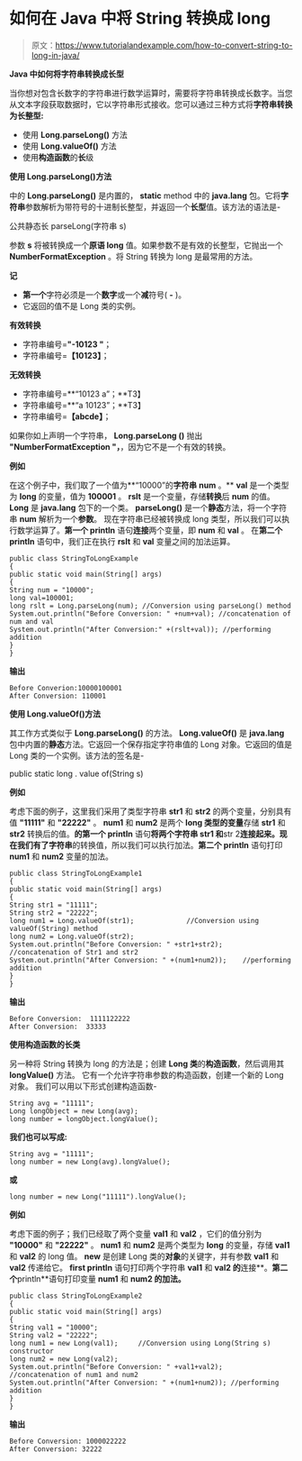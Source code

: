 # 如何在 Java 中将 String 转换成 long

> 原文：<https://www.tutorialandexample.com/how-to-convert-string-to-long-in-java/>

**Java 中如何将字符串转换成长型**

当你想对包含长数字的字符串进行数学运算时，需要将字符串转换成长数字。当您从文本字段获取数据时，它以字符串形式接收。您可以通过三种方式将**字符串转换为长整型:**

*   使用 **Long.parseLong()** 方法
*   使用 **Long.valueOf()** 方法
*   使用**构造函数**的**长**级

**使用 Long.parseLong()方法**

中的 **Long.parseLong()** 是内置的， **static** method 中的 **java.lang** 包。它将**字符串**参数解析为带符号的十进制长整型，并返回一个**长型**值。该方法的语法是-

公共静态长 parseLong(字符串 s)

参数 **s** 将被转换成一个**原语 long** 值。如果参数不是有效的长整型，它抛出一个 **NumberFormatException** 。将 String 转换为 long 是最常用的方法。

**记**

*   **第一个**字符必须是一个**数字**或一个**减**符号( **-** )。
*   它返回的值不是 Long 类的实例。

**有效转换**

*   字符串编号=**"-10123 "**；
*   字符串编号=**【10123】**；

**无效转换**

*   字符串编号=**“10123 a”；**T3】
*   字符串编号=**“a 10123”；**T3】
*   字符串编号=**【abcde】**；

如果你如上声明一个字符串， **Long.parseLong ()** 抛出 **"NumberFormatException "，**，因为它不是一个有效的转换。

**例如**

在这个例子中，我们取了一个值为**“10000”的**字符串** **num** 。** **val** 是一个类型为 **long** 的变量，值为 **100001** 。 **rslt** 是一个变量，存储**转换**后 **num** 的值。 **Long** 是 **java.lang** 包下的一个类。 **parseLong()** 是一个**静态**方法，将一个字符串 **num** 解析为一个**参数**。  现在字符串已经被转换成 long 类型，所以我们可以执行数学运算了。**第一个 println** 语句**连接**两个变量，即 **num** 和 **val** 。  在**第二个 println** 语句中，我们正在执行 **rslt** 和 **val** 变量之间的加法运算。

```
public class StringToLongExample
{
public static void main(String[] args)
{
String num = "10000";
long val=100001;
long rslt = Long.parseLong(num); //Conversion using parseLong() method
System.out.println("Before Conversion: " +num+val); //concatenation of num and val
System.out.println("After Conversion:" +(rslt+val)); //performing addition
}
}
```

**输出**

```
Before Converion:10000100001
After Conversion: 110001
```

**使用 Long.valueOf()方法**

其工作方式类似于 **Long.parseLong()** 的方法。 **Long.valueOf()** 是 **java.lang** 包中内置的**静态**方法。它返回一个保存指定字符串值的 Long 对象。它返回的值是 Long 类的一个实例。该方法的签名是-

public static long . value of(String s)

**例如**

考虑下面的例子，这里我们采用了类型字符串 **str1** 和 **str2** 的两个变量，分别具有值 **"11111"** 和 **"22222"** 。 **num1** 和 **num2** 是两个 **long 类型的变量**存储 **str1** 和 **str2** 转换后的值。**的第一个 println** 语句**将两个字符串 **str1** 和**str 2**连接起来。**现在我们有了**字符串**的转换值，所以我们可以执行加法。**第二个 println** 语句打印 **num1** 和 **num2** 变量的加法。

```
public class StringToLongExample1
{
public static void main(String[] args)
{
String str1 = "11111";
String str2 = "22222";
long num1 = Long.valueOf(str1);             //Conversion using valueOf(String) method
long num2 = Long.valueOf(str2);
System.out.println("Before Conversion: " +str1+str2);       //concatenation of Str1 and str2
System.out.println("After Conversion: " +(num1+num2));    //performing addition
}
}
```

**输出**

```
Before Conversion:  1111122222
After Conversion:  33333
```

**使用构造函数的长类**

另一种将 String 转换为 long 的方法是；创建 **Long 类**的**构造函数**，然后调用其 **longValue()** 方法。 它有一个允许字符串参数的构造函数，创建一个新的 Long 对象。 我们可以用以下形式创建构造函数-

```
String avg = "11111";
Long longObject = new Long(avg);
long number = longObject.longValue();
```

**我们也可以写成:**

```
String avg = "11111";
long number = new Long(avg).longValue();
```

**或**

```
long number = new Long("11111").longValue();
```

**例如**

考虑下面的例子；我们已经取了两个变量 **val1** 和 **val2** ，它们的值分别为 **"10000"** 和 **"22222"** 。 **num1** 和 **num2** 是两个类型为 **long** 的变量，存储 **val1** 和 **val2** 的 long 值。 **new** 是创建 Long 类的**对象**的关键字，并有参数 **val1** 和 **val2** 传递给它。 **first println** 语句打印两个字符串 **val1** 和 **val2 的**连接**。**第二个**println**语句打印变量 **num1** 和 **num2 的加法。**

```
public class StringToLongExample2
{
public static void main(String[] args)
{
String val1 = "10000";
String val2 = "22222";
long num1 = new Long(val1);     //Conversion using Long(String s) constructor
long num2 = new Long(val2);
System.out.println("Before Conversion: " +val1+val2);    //concatenation of num1 and num2
System.out.println("After Conversion: " +(num1+num2)); //performing addition
}
}
```

**输出**

```
Before Conversion: 1000022222
After Conversion: 32222
```